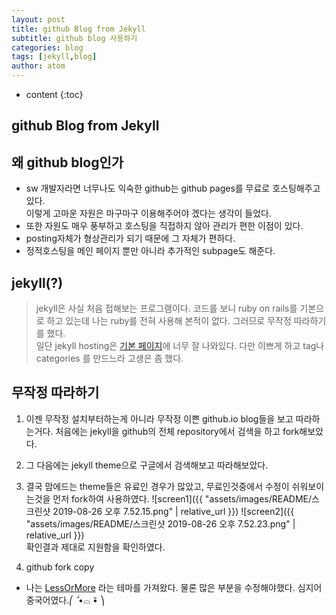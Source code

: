 ```yaml
---
layout: post
title: github Blog from Jekyll
subtitle: github blog 사용하기
categories: blog
tags: [jekyll,blog]
author: atom
---
```


* content
{:toc}

## github Blog from Jekyll

## 왜 github blog인가

- sw 개발자라면 너무나도 익숙한 github는 github pages를 무료로 호스팅해주고 있다.  
이렇게 고마운 자원은 마구마구 이용해주어야 겠다는 생각이 들었다.
- 또한 자원도 매우 풍부하고 호스팅을 직접하지 않아 관리가 편한 이점이 있다.
- posting자체가 형상관리가 되기 때문에 그 자체가 편하다.
- 정적호스팅을 메인 페이지 뿐만 아니라 추가적인 subpage도 해준다.

## jekyll(?)

> jekyll은 사실 처음 접해보는 프로그램이다. 코드를 보니 ruby on rails를 기본으로 하고 있는데 나는 ruby를 전혀 사용해 본적이 없다. 그러므로 무작정 따라하기를 했다.  
일단 jekyll hosting은 [기본 페이지](https://jekyllrb-ko.github.io/docs/home/)에 너무 잘 나와있다. 다만 이쁘게 하고 tag나 categories 를 만드느라 고생은 좀 했다.

## 무작정 따라하기

1. 이젠 무작정 설치부터하는게 아니라 무작정 이쁜 github.io blog들을 보고 따라하는거다. 처음에는 jekyll을 github의 전체 repository에서 검색을 하고 fork해보았다.
2. 그 다음에는 jekyll theme으로 구글에서 검색해보고 따라해보았다.
3. 결국 맘에드는 theme들은 유료인 경우가 많았고, 무료인것중에서 수정이 쉬워보이는것을 먼저 fork하여 사용하였다.
![screen1]({{ "assets/images/README/스크린샷 2019-08-26 오후 7.52.15.png" | relative_url }})
![screen2]({{ "assets/images/README/스크린샷 2019-08-26 오후 7.52.23.png" | relative_url }})  
확인결과 제대로 지원함을 확인하였다.

4. github fork copy

- 나는 [LessOrMore](http://jekyllthemes.org/themes/Less-Or-More/) 라는 테마를 가져왔다. 물론 많은 부분을 수정해야했다. 심지어 중국어였다.⎛    ᷄  •⌓   •᷅      ⎞
